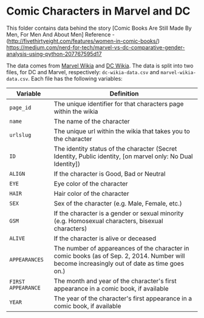 # Comic Characters in Marvel and DC

This folder contains data behind the story [Comic Books Are Still Made By Men, For Men And About Men]
Reference - (http://fivethirtyeight.com/features/women-in-comic-books/)
https://medium.com/nerd-for-tech/marvel-vs-dc-comparative-gender-analysis-using-python-207767595d17

The data comes from [Marvel Wikia](http://marvel.wikia.com/Main_Page) and [DC Wikia](http://dc.wikia.com/wiki/Main_Page). 
The data is split into two files, for DC and Marvel, respectively: `dc-wikia-data.csv` and `marvel-wikia-data.csv`. Each file has the following variables:

Variable | Definition
---|---------
`page_id` | The unique identifier for that characters page within the wikia
`name` | The name of the character
`urlslug` | The unique url within the wikia that takes you to the character
`ID` | The identity status of the character (Secret Identity, Public identity, [on marvel only: No Dual Identity])
`ALIGN` | If the character is Good, Bad or Neutral
`EYE` | Eye color of the character
`HAIR` | Hair color of the character
`SEX` | Sex of the character (e.g. Male, Female, etc.)
`GSM` | If the character is a gender or sexual minority (e.g. Homosexual characters, bisexual characters)
`ALIVE` | If the character is alive or deceased
`APPEARANCES` | The number of appareances of the character in comic books (as of Sep. 2, 2014. Number will become increasingly out of date as time goes on.)
`FIRST APPEARANCE` | The month and year of the character's first appearance in a comic book, if available
`YEAR` | The year of the character's first appearance in a comic book, if available
